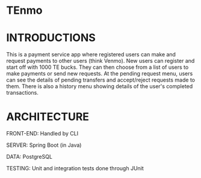 # TEnmo

# INTRODUCTIONS
This is a payment service app where registered users can make and request payments to other users (think Venmo). New users can register and start off
with 1000 TE bucks. They can then choose from a list of users to make payments or send new requests. At the pending request menu, users can see the 
details of pending transfers and accept/reject requests made to them. There is also a history menu showing details of the user's completed transactions.

# ARCHITECTURE
FRONT-END: Handled by CLI

SERVER: Spring Boot (in Java)

DATA: PostgreSQL

TESTING: Unit and integration tests done through JUnit
